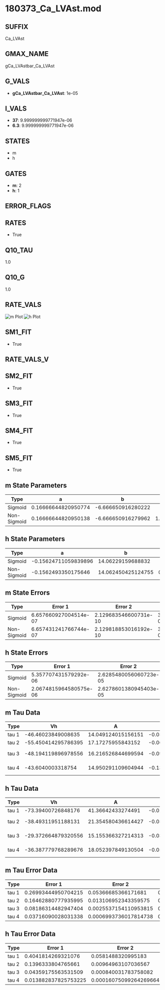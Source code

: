 # 180373_Ca_LVAst.mod

## SUFFIX

Ca_LVAst

## GMAX_NAME

gCa_LVAstbar_Ca_LVAst

## G_VALS

- **gCa_LVAstbar_Ca_LVAst**: 1e-05

## I_VALS

- **37**: 9.999999999771947e-06
- **6.3**: 9.999999999771947e-06

## STATES

- m
- h

## GATES

- **m**: 2
- **h**: 1

## ERROR_FLAGS


## RATES

- True

## Q10_TAU

1.0

## Q10_G

1.0

## RATE_VALS

![m Plot](/Users/pbozelos/Dropbox/icg-Chai-Panos/supermodels/output_markdown_files/Ca/180373_Ca_LVAst.mod/images/m.png)
![h Plot](/Users/pbozelos/Dropbox/icg-Chai-Panos/supermodels/output_markdown_files/Ca/180373_Ca_LVAst.mod/images/h.png)

## SM1_FIT

- True

## RATE_VALS_V

## SM2_FIT

- True

## SM3_FIT

- True

## SM4_FIT

- True

## SM5_FIT

- True

## m State Parameters

| Type | a | b | c | d |
| --- | --- | --- | --- | --- |
| Sigmoid | 0.16666644820950774 | -6.666650916280222 |
| Non-Sigmoid | 0.16666644820950138 | -6.666650916279962 | 1.0000000045846207 | -3.937265690908561e-09 |

## h State Parameters

| Type | a | b | c | d |
| --- | --- | --- | --- | --- |
| Sigmoid | -0.15624711059839896 | 14.06229159688832 |
| Non-Sigmoid | -0.1562493350175646 | 14.062450425124755 | 0.999985067568228 | -1.1570774900247392e-08 |

## m State Errors

| Type | Error 1 | Error 2 | Error 3 |
| --- | --- | --- | --- |
| Sigmoid | 6.657660927004514e-07 | 2.129683546600731e-10 | 3.8994929635979335e-07 |
| Non-Sigmoid | 6.657431241766744e-07 | 2.129818853016192e-10 | 3.8993584334711597e-07 |

## h State Errors

| Type | Error 1 | Error 2 | Error 3 |
| --- | --- | --- | --- |
| Sigmoid | 5.357707431579292e-06 | 2.6285480056060723e-05 | 5.158459435491523e-06 |
| Non-Sigmoid | 2.0674815964580575e-06 | 2.6278601380945403e-05 | 1.9905939406270298e-06 |

## m Tau Data

| Type | Vh | A | b1 | b2 | c1 | c2 | d1 | d2 | e1 | e2 |
| --- | --- | --- | --- | --- | --- | --- | --- | --- | --- | --- |
| tau 1 | -46.46023849008635 | 14.049124015156151 | -0.05367663749835073 | -0.011153725476782542 |
| tau 2 | -55.450414295786395 | 17.17275955843152 | -0.06250075703816681 | 0.00032206838857243525 | -0.04319258323914223 | -0.0006474588311530517 |
| tau 3 | -48.194119896978556 | 16.216526844699594 | -0.0987870208226469 | 0.0012292535461586884 | -4.593371969218294e-06 | -0.06374696370521074 | -0.0020201158124698512 | -2.0086444739100616e-05 |
| tau 4 | -43.6040003318754 | 14.950291109604944 | -0.13719792547697848 | 0.0028963448124890694 | -2.4580232162439286e-05 | 7.204436098275448e-08 | -0.07966336539754607 | -0.003953738939512918 | -8.190343745955093e-05 | -5.978515595055091e-07 |

## h Tau Data

| Type | Vh | A | b1 | b2 | c1 | c2 | d1 | d2 | e1 | e2 |
| --- | --- | --- | --- | --- | --- | --- | --- | --- | --- | --- |
| tau 1 | -73.39400726848176 | 41.36642433274491 | -0.01464981752219395 | 0.014649620493088437 |
| tau 2 | -38.49311951188131 | 21.354580436614427 | -0.05701216005235867 | 0.0009622905091298619 | 0.005530737311439587 | 5.449391092012176e-05 |
| tau 3 | -29.372664879320556 | 15.155366327214313 | -0.030334509920479383 | 0.0018495054935875254 | -1.238596954816535e-05 | 0.013428489739416571 | 3.940339891824176e-05 | -9.378048300223495e-07 |
| tau 4 | -36.387779768289676 | 18.052397849130504 | -0.05045720134979564 | 0.002217477405367656 | -2.6782375143628932e-05 | 9.437228122378473e-08 | 0.010819150194439851 | 9.602127534328358e-05 | -7.459412425966787e-07 | -9.97480995983002e-09 |

## m Tau Error Data

| Type | Error 1 | Error 2 | Error 3 |
| --- | --- | --- | --- |
| tau 1 | 0.26993444950704215 | 0.05366685366171681 | 0.14636400440483666 |
| tau 2 | 0.16462880777935995 | 0.013106952343359575 | 0.08926512192491619 |
| tau 3 | 0.08186314482947404 | 0.0025537154110953815 | 0.044387879028765224 |
| tau 4 | 0.03716090028031338 | 0.0006993736017814738 | 0.02014940361353762 |

## h Tau Error Data

| Type | Error 1 | Error 2 | Error 3 |
| --- | --- | --- | --- |
| tau 1 | 0.4041814269321076 | 0.0581488320995183 | 0.19443420984201398 |
| tau 2 | 0.1396333804765661 | 0.00964963107036567 | 0.06717158234262668 |
| tau 3 | 0.04359175563531509 | 0.000840031783758082 | 0.020970108960504903 |
| tau 4 | 0.013882837825753225 | 0.00016075099264269664 | 0.006678433057906359 |

